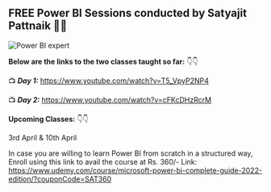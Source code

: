 ## FREE Power BI Sessions conducted by Satyajit Pattnaik 👏👏

![Power BI expert](https://user-images.githubusercontent.com/34673684/160291984-b37a03f1-8f6c-4af0-bb44-0014e4722103.png)

**Below are the links to the two classes taught so far:** 👇👇

📺 _**Day 1:**_ https://www.youtube.com/watch?v=T5_VpyP2NP4

📺 _**Day 2:**_ https://www.youtube.com/watch?v=cFKcDHzRcrM

**Upcoming Classes:** 👇👇

3rd April & 10th April

In case you are willing to learn Power BI from scratch in a structured way, Enroll using this link to avail the course at Rs. 360/-
Link: https://www.udemy.com/course/microsoft-power-bi-complete-guide-2022-edition/?couponCode=SAT360
